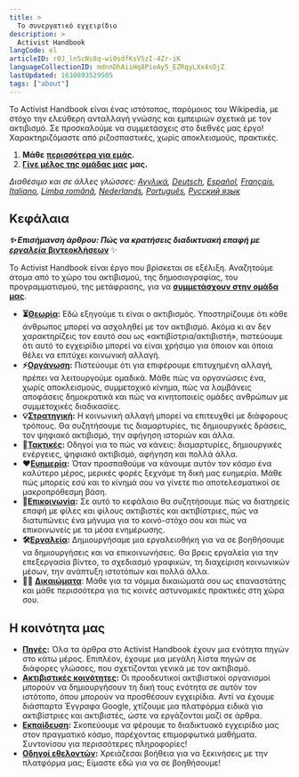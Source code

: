 ```yaml
---
title: >
  Το συνεργατικό εγχειρίδιο
description: >
  Activist Handbook
langCode: el
articleID: r0J_lnScNs8q-wi0sdfKsVSzI-4Zr-iK
languageCollectionID: mdnnDhAiiHq8PieAy5_EZRqyLXx4sOjZ
lastUpdated: 1610893529505
tags: ["about"]
---
```


Το Activist Handbook είναι ένας ιστότοπος, παρόμοιος του Wikipedia, με στόχο την ελεύθερη ανταλλαγή γνώσης και εμπειριών σχετικά με τον ακτιβισμό. Σε προσκαλούμε να συμμετάσχεις στο διεθνές μας έργο! Χαρακτηριζόμαστε από ριζοσπαστικές, χωρίς αποκλεισμούς, πρακτικές.

1.  **Μάθε** [**περισσότερα για εμάς**](/about)**.**
2.  [**Γίνε μέλος της ομάδας μας**](/e/en/join) **μας.**

_Διαθέσιμο και σε άλλες γλώσσες:_ [_Αγγλικά_](/home/)_,_ [_Deutsch_](/de/)_,_ [_Español_](/es/)_,_ [_Français_](/fr/)_,_ [_Italiano_](/it/)_,_ [_Limba română_](/ro/)_,_ [_Nederlands_](/nl/)_,_ [_Português_](/pt/)_,_ [_Русский язык_](/ru/)

<div></div>

## Κεφάλαια

_**✨ Επισήμανση άρθρου: Πώς να κρατήσεις διαδικτυακή επαφή με**_ [_**εργαλεία**_ **βιντεοκλήσεων**](/tools/video-calling) ✨

Το Activist Handbook είναι έργο που βρίσκεται σε εξέλιξη. Αναζητούμε άτομα από το χώρο του ακτιβισμού, της δημοσιογραφίας, του προγραμματισμού, της μετάφρασης, για να [**συμμετάσχουν στην ομάδα μας**](/join).

-   **⏳**[**Θεωρία**](/getting-started)**:** Εδώ εξηγούμε τι είναι ο ακτιβισμός. Υποστηρίζουμε ότι κάθε άνθρωπος μπορεί να ασχοληθεί με τον ακτιβισμό. Ακόμα κι αν δεν χαρακτηρίζεις τον εαυτό σου ως «ακτιβίστρια/ακτιβιστή», πιστεύουμε ότι αυτό το εγχειρίδιο μπορεί να είναι χρήσιμο για όποιον και όποια θέλει να επιτύχει κοινωνική αλλαγή.
-   **⚡️**[**Οργάνωση**](/organising)**:** Πιστεύουμε ότι για επιφέρουμε επιτυχημένη αλλαγή, πρέπει να λειτουργούμε ομαδικά. Μάθε πώς να οργανώσεις ένα, χωρίς αποκλεισμούς, συμμετοχικό κίνημα, πώς να λαμβάνεις αποφάσεις δημοκρατικά και πώς να κινητοποιείς ομάδες ανθρώπων με συμμετοχικές διαδικασίες.
-   **💡**[**Στρατηγική**](/strategy)**:** Η κοινωνική αλλαγή μπορεί να επιτευχθεί με διάφορους τρόπους. Θα συζητήσουμε τις διαμαρτυρίες, τις δημιουργικές δράσεις, τον ψηφιακό ακτιβισμό, την αφήγηση ιστοριών και άλλα.
-   **📣**[**Τακτικές**](/tactics)**:** Οδηγοί για το πώς να κάνεις: διαμαρτυρίες, δημιουργικές ενέργειες, ψηφιακό ακτιβισμό, αφήγηση και πολλά άλλα.
-   **❤️**[**Ευημερία**](/wellbeing)**:** Όταν προσπαθούμε να κάνουμε αυτόν τον κόσμο ένα καλύτερο μέρος, μερικές φορές ξεχνάμε τη δική μας ευημερία. Μάθε πώς μπορείς εσύ και το κίνημά σου να γίνετε πιο αποτελεσματικοί σε μακροπρόθεσμη βάση.
-   **💬**[**Επικοινωνία**](/communication)**:** Σε αυτό το κεφάλαιο θα συζητήσουμε πώς να διατηρείς επαφή με φίλες και φίλους ακτιβιστές και ακτιβίστριες, πώς να διατυπώνεις ένα μήνυμα για το κοινό-στόχο σου και πώς να επικοινωνείς με τα μέσα ενημέρωσης.
-   **🛠**[**Εργαλεία**](/tools)**:** Δημιουργήσαμε μια εργαλειοθήκη για να σε βοηθήσουμε να δημιουργήσεις και να επικοινωνήσεις. Θα βρεις εργαλεία για την επεξεργασία βίντεο, το σχεδιασμό γραφικών, τη διαχείριση κοινωνικών μέσων, την ανάπτυξη ιστοτόπων και πολλά άλλα.
-   🧑‍⚖️ [**Δικαιώματα**](/rights): Μάθε για τα νόμιμα δικαιώματά σου ως επαναστάτης και μάθε περισσότερα για τις κοινές αστυνομικές πρακτικές στη χώρα σου.

## Η κοινότητα μας

-   [**Πηγές**](/resources)**:** Όλα τα άρθρα στο Activist Handbook έχουν μια ενότητα πηγών στο κάτω μέρος. Επιπλέον, έχουμε μια μεγάλη λίστα πηγών σε διάφορες γλώσσες, που σχετίζονται γενικά με τον ακτιβισμό.
-   [**Ακτιβιστικές κοινότητες**](/communities)**:** Οι προοδευτικοί ακτιβιστικοί οργανισμοί μπορούν να δημιουργήσουν τη δική τους ενότητα σε αυτόν τον ιστότοπο, όπου μπορούν να προσθέσουν εγχειρίδια. Αντί να έχουμε διάσπαρτα Έγγραφα Google, χτίζουμε μια πλατφόρμα ειδικά για ακτιβίστριες και ακτιβιστές, ώστε να εργάζονται μαζί σε άρθρα.
-   [**Εκπαίδευση**](/trainings)**:** Σκοπεύουμε να φέρουμε το διαδικτυακό εγχειρίδιο μας στον πραγματικό κόσμο, παρέχοντας επιμορφωτικά μαθήματα. Συντονίσου για περισσότερες πληροφορίες!
-   [**Οδηγοί εθελοντών**](/support)**:** Χρειάζεσαι βοήθεια για να ξεκινήσεις με την πλατφόρμα μας; Είμαστε εδώ για να σε βοηθήσουμε!